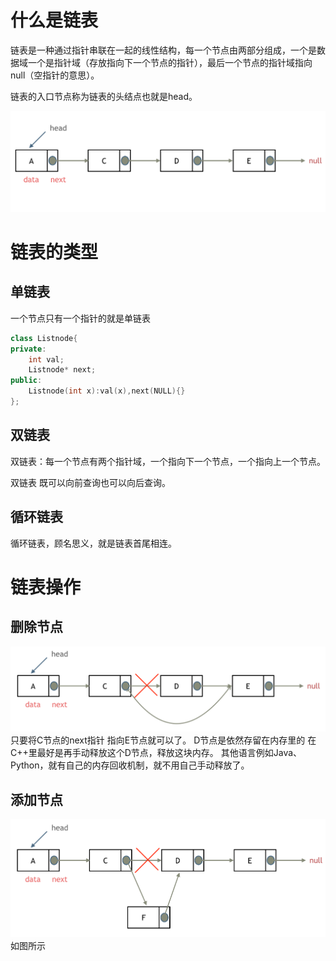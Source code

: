 # 什么是链表
链表是一种通过指针串联在一起的线性结构，每一个节点由两部分组成，一个是数据域一个是指针域（存放指向下一个节点的指针），最后一个节点的指针域指向null（空指针的意思）。

链表的入口节点称为链表的头结点也就是head。

![alt text](image.png)

# 链表的类型

## 单链表
一个节点只有一个指针的就是单链表
```cpp
class Listnode{
private:
    int val;
    Listnode* next;
public:
    Listnode(int x):val(x),next(NULL){}
};
```


## 双链表
双链表：每一个节点有两个指针域，一个指向下一个节点，一个指向上一个节点。

双链表 既可以向前查询也可以向后查询。

## 循环链表
循环链表，顾名思义，就是链表首尾相连。

# 链表操作
## 删除节点
![alt text](image-1.png)
只要将C节点的next指针 指向E节点就可以了。
D节点是依然存留在内存里的
在C++里最好是再手动释放这个D节点，释放这块内存。
其他语言例如Java、Python，就有自己的内存回收机制，就不用自己手动释放了。

## 添加节点
![alt text](image-2.png)
如图所示